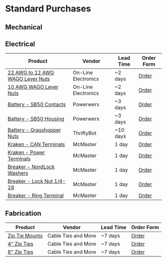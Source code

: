 # Standard Purchases

## Mechanical

## Electrical

| Product                                                                                                                 | Vendor              | Lead Time | Order Form                                                                                                                                                                                                                                                                                                                                                                                                                                                                                        |
| ----------------------------------------------------------------------------------------------------------------------- | ------------------- | --------- | ------------------------------------------------------------------------------------------------------------------------------------------------------------------------------------------------------------------------------------------------------------------------------------------------------------------------------------------------------------------------------------------------------------------------------------------------------------------------------------------------- |
| [22 AWG to 12 AWG WAGO Lever Nuts](https://www.onlineelec.com/parts/wago/push-wire-connector/series-221/wago-221-2401/) | On-Line Electronics | ~2 days   | [Order](https://docs.google.com/forms/d/e/1FAIpQLSeC-gIXiTM8l3J99KsdrCILmNB9bCiF9nFZqk21NYEu12xo-w/viewform?usp=pp_url&entry.1811527516=https://www.onlineelec.com/parts/wago/push-wire-connector/series-221/wago-221-2401/&entry.2022993999=22+to+12+AWG+WAGO&entry.1133623002=200&entry.1093721913=0.35&entry.835862062=$+Normal+Delivery+(5-10+days)&entry.177808839=Electrical&entry.1273081393=Restock)                                                                                      |
| [10 AWG WAGO Lever Nuts](https://www.onlineelec.com/parts/wago/push-wire-connector/series-221/wago-221-612/)            | On-Line Electronics | ~2 days   | [Order](https://docs.google.com/forms/d/e/1FAIpQLSeC-gIXiTM8l3J99KsdrCILmNB9bCiF9nFZqk21NYEu12xo-w/viewform?usp=pp_url&entry.1811527516=https://www.onlineelec.com/parts/wago/push-wire-connector/series-221/wago-221-612/&entry.2022993999=10+AWG+WAGO&entry.1133623002=50&entry.1093721913=0.53&entry.835862062=$+Normal+Delivery+(5-10+days)&entry.177808839=Electrical&entry.1273081393=Restock)                                                                                              |
| [Battery - SB50 Contacts](https://powerwerx.com/anderson-pp75-sb50-loose-piece-contact)                                 | Powerwerx           | ~3 days   | [Order](https://docs.google.com/forms/d/e/1FAIpQLSeC-gIXiTM8l3J99KsdrCILmNB9bCiF9nFZqk21NYEu12xo-w/viewform?usp=pp_url&entry.1811527516=https://powerwerx.com/anderson-pp75-sb50-loose-piece-contact&entry.2022993999=SB50/PP75+SB+Series+Powerpole+Loose+Piece+Contact&entry.663840236=__other_option__&entry.663840236.other_option_response=5900-BK&entry.1133623002=100&entry.1093721913=0.93&entry.835862062=Now&entry.177808839=Electrical&entry.1273081393=Restock)                        |
| [Battery - SB50 Housing](https://powerwerx.com/anderson-sb50-loose-piece-housing)                                       | Powerwerx           | ~3 days   | [Order](https://docs.google.com/forms/d/e/1FAIpQLSeC-gIXiTM8l3J99KsdrCILmNB9bCiF9nFZqk21NYEu12xo-w/viewform?usp=pp_url&entry.1811527516=https://powerwerx.com/anderson-sb50-loose-piece-housing&entry.2022993999=SB50+SB+Series+Loose+Piece+Colored+Housing&entry.663840236=__other_option__&entry.663840236.other_option_response=99G1-BK&entry.1133623002=10&entry.1093721913=2.64&entry.835862062=Now&entry.177808839=Electrical&entry.1273081393=Restock)                                     |
| [Battery - Grasshopper Nuts](https://www.thethriftybot.com/products/grasshopper-nut)                                    | ThriftyBot          | ~10 days  | [Order](https://docs.google.com/forms/d/e/1FAIpQLSeC-gIXiTM8l3J99KsdrCILmNB9bCiF9nFZqk21NYEu12xo-w/viewform?usp=pp_url&entry.1811527516=https://www.thethriftybot.com/products/grasshopper-nut?_pos%3D1%26_psq%3Dgras%26_ss%3De%26_v%3D1.0&entry.2022993999=Grasshopper+Nut+for+Battery+Terminals&entry.663840236=__other_option__&entry.663840236.other_option_response=TTB-0071&entry.1133623002=10&entry.1093721913=8&entry.835862062=Now&entry.177808839=Electrical&entry.1273081393=Restock) |
| [Kraken - CAN Terminals](https://www.mcmaster.com/7113K142/)                                                            | McMaster            | 1 day     | [Order](https://docs.google.com/forms/d/e/1FAIpQLSeC-gIXiTM8l3J99KsdrCILmNB9bCiF9nFZqk21NYEu12xo-w/viewform?usp=pp_url&entry.1811527516=https://www.mcmaster.com/7113K142/&entry.2022993999=Kraken+CAN+Ring+Terminals&entry.663840236=__other_option__&entry.663840236.other_option_response=7113K142&entry.1133623002=1&entry.1093721913=15&entry.835862062=Now&entry.177808839=Electrical&entry.1273081393=$14.14+per+pack+of+100)                                                              |
| [Kraken - Power Terminals](https://www.mcmaster.com/7113K141/)                                                          | McMaster            | 1 day     | [Order](https://docs.google.com/forms/d/e/1FAIpQLSeC-gIXiTM8l3J99KsdrCILmNB9bCiF9nFZqk21NYEu12xo-w/viewform?usp=pp_url&entry.1811527516=https://www.mcmaster.com/7113K141/&entry.2022993999=Kraken+Power+Ring+Terminals&entry.663840236=__other_option__&entry.663840236.other_option_response=7113K141&entry.1133623002=1&entry.1093721913=17&entry.835862062=Now&entry.177808839=Electrical&entry.1273081393=$16.26+per+pack+of+50)                                                             |
| [Breaker - NordLock Washers](https://www.mcmaster.com/91812A429/)                                                       | McMaster            | 1 day     | [Order](https://docs.google.com/forms/d/e/1FAIpQLSeC-gIXiTM8l3J99KsdrCILmNB9bCiF9nFZqk21NYEu12xo-w/viewform?usp=pp_url&entry.1811527516=https://www.mcmaster.com/91812A429/&entry.2022993999=NordLock+Washers&entry.663840236=__other_option__&entry.663840236.other_option_response=91812A429&entry.1133623002=2&entry.1093721913=15&entry.835862062=Now&entry.177808839=Electrical&entry.1273081393=$14.49+per+pack+of+5)                                                                       |
| [Breaker - Lock Nut 1/4-28](https://www.mcmaster.com/90566A210/)                                                        | McMaster            | 1 day     | [Order](https://docs.google.com/forms/d/e/1FAIpQLSeC-gIXiTM8l3J99KsdrCILmNB9bCiF9nFZqk21NYEu12xo-w/viewform?usp=pp_url&entry.1811527516=https://www.mcmaster.com/90566A210/&entry.2022993999=Breaker+Lock+Nuts&entry.663840236=__other_option__&entry.663840236.other_option_response=90566A210&entry.1133623002=1&entry.1093721913=6&entry.835862062=Now&entry.177808839=Electrical&entry.1273081393=$5.26+per+pack+of+100)                                                                      |
| [Breaker - Ring Terminal](https://www.mcmaster.com/7113K446/)                                                           | McMaster            | 1 day     | [Order](https://docs.google.com/forms/d/e/1FAIpQLSeC-gIXiTM8l3J99KsdrCILmNB9bCiF9nFZqk21NYEu12xo-w/viewform?usp=pp_url&entry.1811527516=https://www.mcmaster.com/7113K446/&entry.2022993999=Breaker+Ring+Terminal&entry.663840236=__other_option__&entry.663840236.other_option_response=7113K446&entry.1133623002=2&entry.1093721913=13&entry.835862062=Now&entry.177808839=Electrical&entry.1273081393=$12.34+per+pack+of+25)                                                                   |

## Fabrication

| Product                                                                           | Vendor              | Lead Time | Order Form                                                                                                                                                                                                                                                                                                                                                                                                                            |
| --------------------------------------------------------------------------------- | ------------------- | --------- | ------------------------------------------------------------------------------------------------------------------------------------------------------------------------------------------------------------------------------------------------------------------------------------------------------------------------------------------------------------------------------------------------------------------------------------- |
| [Zip Tie Mounts](https://www.cabletiesandmore.com/cable-tie-mounts-nylon?pid=303) | Cable Ties and More | ~7 days   | [Order](https://docs.google.com/forms/d/e/1FAIpQLSeC-gIXiTM8l3J99KsdrCILmNB9bCiF9nFZqk21NYEu12xo-w/viewform?usp=pp_url&entry.1811527516=https://www.cabletiesandmore.com/cable-tie-mounts-nylon?pid%3D303&entry.2022993999=Zip+Tie+Mounts&entry.663840236=__other_option__&entry.663840236.other_option_response=CT280-B&entry.1133623002=1&entry.1093721913=5&entry.177808839=Mechanical/Fabrication&entry.1273081393=$4.13+for+100) |
| [4" Zip Ties](https://www.cabletiesandmore.com/black-zip-ties-uv?pid=15)          | Cable Ties and More | ~7 days   | [Order](https://docs.google.com/forms/d/e/1FAIpQLSeC-gIXiTM8l3J99KsdrCILmNB9bCiF9nFZqk21NYEu12xo-w/viewform?usp=pp_url&entry.1811527516=https://www.cabletiesandmore.com/black-zip-ties-uv?pid%3D15&entry.2022993999=4+inch+Zip+Ties&entry.663840236=__other_option__&entry.663840236.other_option_response=CT208&entry.1133623002=1&entry.1093721913=4&entry.177808839=Mechanical/Fabrication&entry.1273081393=$3.31+for+1000)       |
| [8" Zip Ties](https://www.cabletiesandmore.com/black-zip-ties-uv?pid=54)          | Cable Ties and More | ~7 days   | [Order](https://docs.google.com/forms/d/e/1FAIpQLSeC-gIXiTM8l3J99KsdrCILmNB9bCiF9nFZqk21NYEu12xo-w/viewform?usp=pp_url&entry.1811527516=https://www.cabletiesandmore.com/black-zip-ties-uv?pid%3D54&entry.2022993999=8+inch+Zip+Ties&entry.663840236=__other_option__&entry.663840236.other_option_response=CT209&entry.1133623002=1&entry.1093721913=15&entry.177808839=Mechanical/Fabrication&entry.1273081393=$14.01+for+1000)     |
